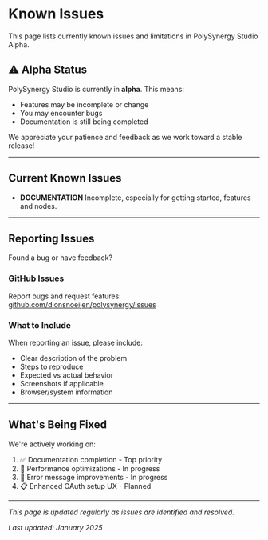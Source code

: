 # Known Issues

This page lists currently known issues and limitations in PolySynergy Studio Alpha.

## ⚠️ Alpha Status

PolySynergy Studio is currently in **alpha**. This means:
- Features may be incomplete or change
- You may encounter bugs
- Documentation is still being completed

We appreciate your patience and feedback as we work toward a stable release!

---

## Current Known Issues

- **DOCUMENTATION** Incomplete, especially for getting started, features and nodes.

---

## Reporting Issues

Found a bug or have feedback?

### GitHub Issues
Report bugs and request features: [github.com/dionsnoeijen/polysynergy/issues](https://github.com/dionsnoeijen/polysynergy/issues)

### What to Include
When reporting an issue, please include:
- Clear description of the problem
- Steps to reproduce
- Expected vs actual behavior
- Screenshots if applicable
- Browser/system information

---

## What's Being Fixed

We're actively working on:
1. ✅ Documentation completion - Top priority
2. 🚧 Performance optimizations - In progress
3. 🚧 Error message improvements - In progress
4. 📋 Enhanced OAuth setup UX - Planned

---

*This page is updated regularly as issues are identified and resolved.*

*Last updated: January 2025*
